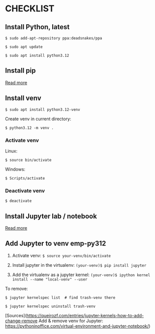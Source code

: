 # CHECKLIST

## Install Python, latest

`$ sudo add-apt-repository ppa:deadsnakes/ppa`

`$ sudo apt update`

`$ sudo apt install python3.12`

## Install pip

[Read more](https://pip.pypa.io/en/stable/installation/)

## Install venv

`$ sudo apt install python3.12-venv`

Create venv in current directory:

`$ python3.12 -m venv .`

### Activate venv

Linux:

`$ source bin/activate`

Windows:

`$ Scripts/activate`

### Deactivate venv

`$ deactivate`

## Install Jupyter lab / notebook

[Read more](https://jupyter.org/install)

## Add Jupyter to venv emp-py312

1) Activate venv: `$ source your-venv/bin/activate`

2) Install jupyter in the virtualenv: `(your-venv)$ pip install jupyter`

3) Add the virtualenv as a jupyter kernel: `(your-venv)$ ipython kernel install --name "local-venv" --user`

To remove:

`$ jupyter kernelspec list  # find trash-venv there`

`$ jupyter kernelspec uninstall trash-venv`

[Sources](https://queirozf.com/entries/jupyter-kernels-how-to-add-change-remove
Add & remove venv for Jupyter: https://pythoninoffice.com/virtual-environment-and-jupyter-notebook/)

